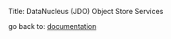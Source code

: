 Title: DataNucleus (JDO) Object Store Services

go back to: [documentation](../../../../documentation.html)

